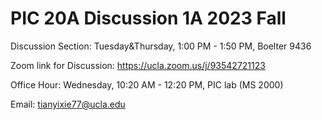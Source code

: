 # PIC 20A Discussion 1A 2023 Fall

Discussion Section: Tuesday&Thursday, 1:00 PM - 1:50 PM, Boelter 9436

Zoom link for Discussion: https://ucla.zoom.us/j/93542721123

Office Hour: Wednesday, 10:20 AM - 12:20 PM, PIC lab (MS 2000)

Email: tianyixie77@ucla.edu